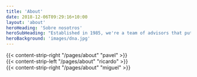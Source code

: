 ```yaml
---
title: 'About'
date: 2018-12-06T09:29:16+10:00
layout: 'about'
heroHeading: 'Sobre nosotros'
heroSubHeading: "Established in 1985, we're a team of advisors that puts your business first."
heroBackground: 'images/dna.jpg'
---
```


<div>
{{< content-strip-right "/pages/about" "pavel" >}}
</div>

<div>
{{< content-strip-left "/pages/about" "ricardo" >}}
</div>

<div>
{{< content-strip-right "/pages/about" "miguel" >}}
</div>
